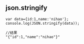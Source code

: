 ## json.stringify 

```
var data={id:1,name:'nihao'};
console.log(JSON.stringify(data));

//结果
"{"id":1,"name":"nihao"}"
```

